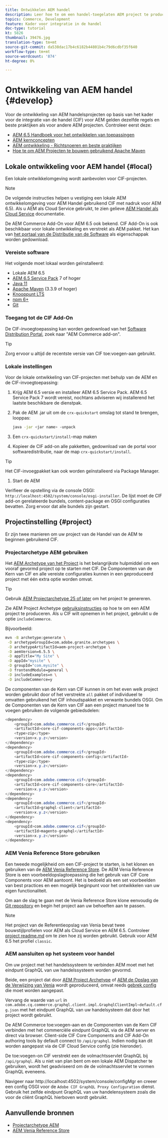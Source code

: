 ```yaml
---
title: Ontwikkelen AEM handel
description: Leer hoe te om een handel-toegelaten AEM project te produceren gebruikend het AEM projectarchetype. Leer hoe u het project bouwt en implementeert in een lokale ontwikkelomgeving.
topics: Commerce, Development
feature: Kader voor integratie in de handel
doc-type: tutorial
kt: 5826
thumbnail: 39476.jpg
translation-type: tm+mt
source-git-commit: da538dac17b4c6182b44801b4c79d6cdbf35f640
workflow-type: tm+mt
source-wordcount: '874'
ht-degree: 0%

---
```



# Ontwikkeling van AEM handel {#develop}

Voor de ontwikkeling van AEM handelsprojecten op basis van het kader voor de integratie van de handel (CIF) voor AEM gelden dezelfde regels en beste praktijken als voor andere AEM projecten. Controleer eerst deze:

- [AEM 6.5 Handboek voor het ontwikkelen van toepassingen](/help/sites-developing/home.md)
- [AEM kernconcepten](/help/sites-developing/the-basics.md)
- [AEM ontwikkeling - Richtsnoeren en beste praktijken](/help/sites-developing/dev-guidelines-bestpractices.md)
- [Hoe te om AEM Projecten te bouwen gebruikend Apache Maven](/help/sites-developing/ht-projects-maven.md)

## Lokale ontwikkeling voor AEM handel {#local}

Een lokale ontwikkelomgeving wordt aanbevolen voor CIF-projecten.

>[!NOTE]
>
>De volgende instructies helpen u vestiging een lokale AEM ontwikkelomgeving voor AEM Handel gebruikend CIF met nadruk voor AEM 6.5). Als u AEM als Cloud Service gebruikt, te zien gelieve [AEM Handel als Cloud Service](https://experienceleague.adobe.com/docs/experience-manager-cloud-service/content-and-commerce/home.html) documentatie.

De AEM Commerce Add-On voor AEM 6.5 ook bekend. CIF Add-On is ook beschikbaar voor lokale ontwikkeling en verstrekt als AEM pakket. Het kan van [het portaal van de Distributie van de Software](https://experience.adobe.com/#/downloads/content/software-distribution/en/aem.html) als eigenschappak worden gedownload.

### Vereiste software

Het volgende moet lokaal worden geïnstalleerd:

- Lokale AEM 6.5
- [AEM 6.5 Service Pack](https://experience.adobe.com/#/downloads/content/software-distribution/en/aem.html)  7 of hoger
- [Java 11](https://downloads.experiencecloud.adobe.com/content/software-distribution/en/general.html)
- [Apache Maven](https://maven.apache.org/)  (3.3.9 of hoger)
- [Knooppunt LTS](https://nodejs.org/en/)
- [npm 6+](https://www.npmjs.com/)
- [Git](https://git-scm.com/)

### Toegang tot de CIF Add-On

De CIF-invoegtoepassing kan worden gedownload van het [Software Distribution Portal](https://experience.adobe.com/#/downloads/content/software-distribution/en/aem.html), zoek naar &quot;AEM Commerce add-on&quot;.

>[!TIP]
>
>Zorg ervoor u altijd de recentste versie van CIF toe:voegen-aan gebruikt.

### Lokale instellingen

Voor de lokale ontwikkeling van CIF-projecten met behulp van de AEM en de CIF-invoegtoepassing:

1. Krijg AEM 6.5 versie en installeer AEM 6.5 Service Pack. AEM 6.5 Service Pack 7 wordt vereist, nochtans adviseren wij installerend het laatste beschikbare de dienstpak.

1. Pak de AEM .jar uit om de `crx-quickstart` omslag tot stand te brengen, looppas:

   ```bash
   java -jar <jar name> -unpack
   ```

1. Een `crx-quickstart/install`-map maken

1. Kopieer de CIF add-on alle pakketten, gedownload van de portal voor softwaredistributie, naar de map `crx-quickstart/install`.

>[!TIP]
>
>Het CIF-invoegpakket kan ook worden geïnstalleerd via Package Manager.

1. Start de AEM

Verifieer de opstelling via de console OSGI: `http://localhost:4502/system/console/osgi-installer`. De lijst moet de CIF add-on gerelateerde bundels, content-package en OSGI configuraties bevatten. Zorg ervoor dat alle bundels zijn gestart.

## Projectinstelling {#project}

Er zijn twee manieren om uw project van de Handel van de AEM te beginnen gebruikend CIF.

### Projectarchetype AEM gebruiken

Het [AEM Archetype van het Project](https://github.com/adobe/aem-project-archetype) is het belangrijkste hulpmiddel om een vooraf gevormd project op te starten met CIF. De Componenten van de Kern van CIF en alle vereiste configuraties kunnen in een geproduceerd project met één extra optie worden omvat.

>[!TIP]
>
>Gebruik [AEM Projectarchetype 25 of later](https://github.com/adobe/aem-project-archetype/releases) om het project te genereren.

Zie AEM Project Archetype [gebruiksinstructies](https://github.com/adobe/aem-project-archetype#usage) op hoe te om een AEM project te produceren. Als u CIF wilt opnemen in het project, gebruikt u de optie `includeCommerce`.

Bijvoorbeeld:

```bash
mvn -B archetype:generate \
 -D archetypeGroupId=com.adobe.granite.archetypes \
 -D archetypeArtifactId=aem-project-archetype \
 -D aemVersion=6.5.5 \
 -D appTitle="My Site" \
 -D appId="mysite" \
 -D groupId="com.mysite" \
 -D frontendModule=general \
 -D includeExamples=n \
 -D includeCommerce=y
```

De componenten van de Kern van CIF kunnen in om het even welk project worden gebruikt door of het verstrekte `all` pakket of individueel te omvatten gebruikend het CIF inhoudspakket en verwante bundels OSGI. Om de Componenten van de Kern van CIF aan een project manueel toe te voegen gebruiken de volgende gebiedsdelen:

```java
<dependency>
    <groupId>com.adobe.commerce.cif</groupId>
    <artifactId>core-cif-components-apps</artifactId>
    <type>zip</type>
    <version>x.y.z</version>
</dependency>
<dependency>
    <groupId>com.adobe.commerce.cif</groupId>
    <artifactId>core-cif-components-config</artifactId>
    <type>zip</type>
    <version>x.y.z</version>
</dependency>
<dependency>
    <groupId>com.adobe.commerce.cif</groupId>
    <artifactId>core-cif-components-core</artifactId>
    <version>x.y.z</version>
</dependency>
<dependency>
    <groupId>com.adobe.commerce.cif</groupId>
    <artifactId>graphql-client</artifactId>
    <version>x.y.z</version>
</dependency>
<dependency>
    <groupId>com.adobe.commerce.cif</groupId>
    <artifactId>magento-graphql</artifactId>
    <version>x.y.z</version>
</dependency>
```

### AEM Venia Reference Store gebruiken

Een tweede mogelijkheid om een CIF-project te starten, is het klonen en gebruiken van de [AEM Venia Reference Store](https://github.com/adobe/aem-cif-guides-venia). De AEM Venia Reference Store is een voorbeeldopslagtoepassing die het gebruik van CIF Core Components voor AEM aantoont. Het is bedoeld als een set voorbeelden van best practices en een mogelijk beginpunt voor het ontwikkelen van uw eigen functionaliteit.

Om aan de slag te gaan met de Venia Reference Store klone eenvoudig de [Git repository](https://github.com/adobe/aem-cif-guides-venia) en begin het project aan uw behoeften aan te passen.

>[!NOTE]
>
>Het project van de Referentieopslag van Venia bevat twee bouwstijlprofielen voor AEM als Cloud Service en AEM 6.5. Controleer [project readme.md](https://github.com/adobe/aem-cif-guides-venia/blob/main/README.md) om te zien hoe zij worden gebruikt. Gebruik voor AEM 6.5 het profiel `classic`.

### AEM aansluiten op het systeem voor handel

Om uw project met het handelssysteem te verbinden AEM moet met het eindpunt GraphQL van uw handelssysteem worden gevormd.

Beide, een project dat door [AEM Project Archetype](https://github.com/adobe/aem-project-archetype) of [AEM de Opslag van de Verwijzing van Venia](https://github.com/adobe/aem-cif-guides-venia) wordt geproduceerd, omvat reeds [gebrek config](https://github.com/adobe/aem-cif-guides-venia/blob/main/ui.config/src/main/content/jcr_root/apps/venia/osgiconfig/config/com.adobe.cq.commerce.graphql.client.impl.GraphqlClientImpl~default.cfg.json) die moet worden aangepast.

Vervang de waarde van `url` in `com.adobe.cq.commerce.graphql.client.impl.GraphqlClientImpl~default.cfg.json` met het eindpunt GraphQL van uw handelsysteem dat door het project wordt gebruikt.

De AEM Commerce toe:voegen-aan en de Componenten van de Kern CIF verbinden met het commerciële eindpunt GraphQL via de AEM server en direct via browser. Client-side CIF Core Components and CIF Add-On authoring tools by default connect to `/api/graphql`. Indien nodig kan dit worden aangepast via de CIF Cloud Service config (zie hieronder).

De toe:voegen-on CIF verstrekt een de volmachtsservlet GraphQL bij `/api/graphql`. Als u niet van plan bent om een lokale AEM Dispatcher te gebruiken, wordt het geadviseerd om de de volmachtsservlet te vormen GraphQL eveneens.

Navigeer naar http://localhost:4502/system/console/configMgr en creeer een config OSGI voor de `Adobe CIF GraphQL Proxy Configuration` dienst. Gebruik het zelfde eindpunt GraphQL van uw handelensysteem zoals die voor de cliënt GraphQL hierboven wordt gebruikt.

## Aanvullende bronnen

- [Projectarchetype AEM](https://github.com/adobe/aem-project-archetype)
- [AEM Venia Reference Store](https://github.com/adobe/aem-cif-guides-venia)
